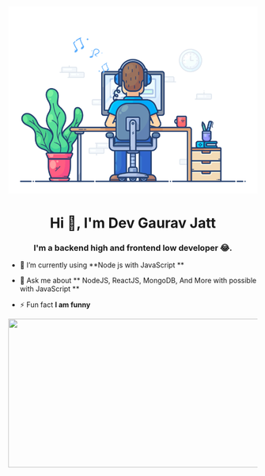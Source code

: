 ![Gaurav Jatt](https://github.com/wpcodevo/wpcodevo/blob/main/typing.gif)


<h1 align="center">Hi 👋, I'm Dev Gaurav Jatt</h1>
<h3 align="center">I'm a backend high and frontend low developer 😂.</h3>

- 🌱 I’m currently using **Node js with JavaScript **


- 💬 Ask me about ** NodeJS, ReactJS, MongoDB, And More with possible with JavaScript  **

- ⚡ Fun fact **I am funny**


<img src="https://github-readme-stats.vercel.app/api/top-langs/?username=devgauravjatt&layout=donut" width="900" height="300">
